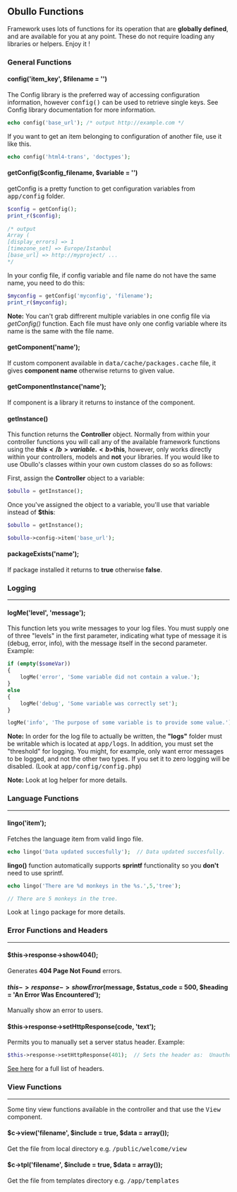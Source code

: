 ## Obullo Functions <a name="obullo-functions"></a>

Framework uses lots of functions for its operation that are <b>globally defined</b>, and are available for you at any point. These do not require loading any libraries or helpers. Enjoy it !

### General Functions

#### config('item_key', $filename = '')

The Config library is the preferred way of accessing configuration information, however <kbd>config()</kbd> can be used to retrieve single keys. See Config library documentation for more information.

```php
echo config('base_url'); /* output http://example.com */
```

If you want to get an item belonging to configuration of another file, use it like this.

```php
echo config('html4-trans', 'doctypes'); 
```

#### getConfig($config_filename, $variable = '')

getConfig is a pretty function to get configuration variables from <kbd>app/config</kbd> folder.

```php
$config = getConfig();
print_r($config); 
  
/* output 
Array ( 
[display_errors] => 1 
[timezone_set] => Europe/Istanbul 
[base_url] => http://myproject/ ... 
*/
```

In your config file, if config variable and file name do not have the same name, you need to do this:

```php
$myconfig = getConfig('myconfig', 'filename');
print_r($myconfig);
```

**Note:** You can't grab diffrerent multiple variables in one config file via *getConfig()* function. Each file must have only one config variable where its name is the same with the file name.

#### getComponent('name');

If custom component available in <kbd>data/cache/packages.cache</kbd> file, it gives <b>component name</b> otherwise returns to given value.

#### getComponentInstance('name');

If component is a library it returns to instance of the component.

#### getInstance()

This function returns the <b>Controller</b> object. Normally from within your controller functions you will call any of the available framework functions using the <b>$this</b> variable. <b>$this</b>, however, only works directly within your controllers, models and <b>not</b> your libraries. If you would like to use Obullo's classes within your own custom classes do so as follows:

First, assign the <b>Controller</b> object to a variable:

```php
$obullo = getInstance();
```

Once you've assigned the object to a variable, you'll use that variable instead of <b>$this</b>:

```php
$obullo = getInstance();
```

```php
$obullo->config->item('base_url');
```

#### packageExists('name');

If package installed it returns to <b>true</b> otherwise <b>false</b>.


### Logging

------

#### logMe('level', 'message');

This function lets you write messages to your log files. You must supply one of three "levels" in the first parameter, indicating what type of message it is (debug, error, info), with the message itself in the second parameter. Example:

```php
if (empty($someVar))
{
    logMe('error', 'Some variable did not contain a value.');
}
else
{
    logMe('debug', 'Some variable was correctly set');
}

logMe('info', 'The purpose of some variable is to provide some value.');
```

**Note:** In order for the log file to actually be written, the <b>"logs"</b> folder must be writable which is located at <kbd>app/logs</kbd>. In addition, you must set the "threshold" for logging. You might, for example, only want error messages to be logged, and not the other two types. If you set it to zero logging will be disabled. (Look at <kbd>app/config/config.php</kbd>)

**Note:** Look at log helper for more details.

### Language Functions

------

#### lingo('item');

Fetches the language item from valid lingo file.

```php
echo lingo('Data updated succesfully');  // Data updated succesfully.
```

<b>lingo()</b> function automatically supports <b>sprintf</b> functionality so you <b>don't</b> need to use sprintf.

```php
echo lingo('There are %d monkeys in the %s.',5,'tree');

// There are 5 monkeys in the tree.

```

Look at <kbd>lingo</kbd> package for more details.

### Error Functions and Headers

------

#### $this->response->show404();

Generates <b>404 Page Not Found</b> errors.

#### $this->response->showError($message, $status_code = 500, $heading = 'An Error Was Encountered');

Manually show an error to users.

#### $this->response->setHttpResponse(code, 'text');

Permits you to manually set a server status header. Example:

```php
$this->response->setHttpResponse(401);  // Sets the header as:  Unauthorized
```

[See here](http://www.w3.org/Protocols/rfc2616/rfc2616-sec10.html) for a full list of headers.

### View Functions

------

Some tiny view functions available in the controller and that use the <kbd>View</kbd> component.

#### $c->view('filename', $include = true, $data = array());

Get the file from local directory e.g. <kbd>/public/welcome/view</kbd>


#### $c->tpl('filename', $include = true, $data = array());

Get the file from templates directory e.g. <kbd>/app/templates</kbd>